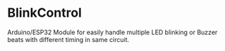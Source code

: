 # BlinkControl
Arduino/ESP32 Module for easily handle multiple LED blinking or Buzzer beats with different timing in same circuit.
